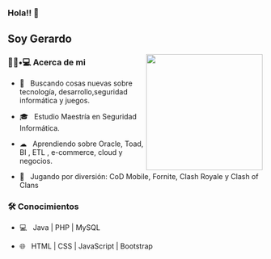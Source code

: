 ### Hola!! 👋<h2> Soy Gerardo</h2>

<img align='right' src="https://media.giphy.com/media/M9gbBd9nbDrOTu1Mqx/giphy.gif" width="230">

<h3> 👨🏻•💻 Acerca de mi </h3>



- 🤔 &nbsp; Buscando cosas nuevas sobre tecnología, desarrollo,seguridad informática y juegos.

- 🎓 &nbsp; Estudio Maestría en Seguridad Informática.

- ☁ &nbsp; Aprendiendo sobre Oracle, Toad, BI , ETL , e-commerce, cloud y negocios.

- 👾 &nbsp; Jugando por diversión: CoD Mobile, Fornite, Clash Royale y Clash of Clans



<h3>🛠 Conocimientos</h3>

- 💻 &nbsp;  Java | PHP | MySQL

- 🌐 &nbsp; HTML | CSS | JavaScript | Bootstrap

<!--

- 🛢 &nbsp; MySQL | PostgreSQL

- 🔧 &nbsp; Git | Markdown 

- 🖥 &nbsp; Photoshop 

-->

